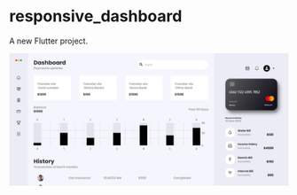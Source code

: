 # responsive_dashboard

A new Flutter project.

<img src="images/2.jpeg" alt="Destop mode" width="800">

